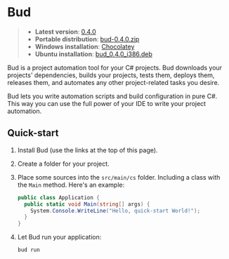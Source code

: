 # Bud

> - __Latest version__: [0.4.0](https://github.com/urbas/bud/releases/tag/v0.4.0)
> - __Portable distribution__: [bud-0.4.0.zip](https://dl.dropboxusercontent.com/u/9516950/bud/bud-0.4.0.zip)
> - __Windows installation__: [Chocolatey](https://chocolatey.org/packages/bud/0.4.0)
> - __Ubuntu installation__: [bud_0.4.0_i386.deb](https://dl.dropboxusercontent.com/u/9516950/bud/bud_0.4.0_i386.deb)

Bud is a project automation tool for your C# projects. Bud downloads your projects' dependencies,
builds your projects, tests them, deploys them, releases them, and automates any other project-related tasks you desire.

Bud lets you write automation scripts and build configuration in pure C#. This way you can use the full power of your IDE to write your project automation.

## Quick-start

1.  Install Bud (use the links at the top of this page).

1.  Create a folder for your project.

1.  Place some sources into the `src/main/cs` folder. Including a class with the `Main` method. Here's an example:

    ```csharp
    public class Application {
      public static void Main(string[] args) {
        System.Console.WriteLine("Hello, quick-start World!");
      }
    }
    ```

1.  Let Bud run your application:

    ```bash
    bud run
    ```